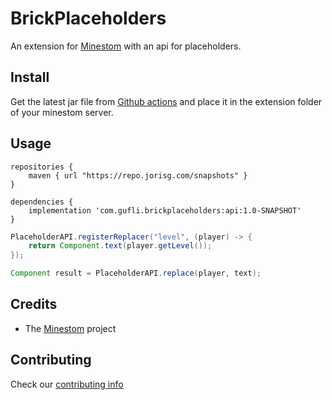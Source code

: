 # BrickPlaceholders

An extension for [Minestom](https://github.com/Minestom/Minestom) with an api for placeholders.

## Install

Get the latest jar file from [Github actions](https://github.com/MinestomBrick/BrickPermissions/actions) 
and place it in the extension folder of your minestom server.

## Usage

```
repositories {
    maven { url "https://repo.jorisg.com/snapshots" }
}

dependencies {
    implementation 'com.gufli.brickplaceholders:api:1.0-SNAPSHOT'
}
```

```java
PlaceholderAPI.registerReplacer("level", (player) -> {
    return Component.text(player.getLevel());
});

Component result = PlaceholderAPI.replace(player, text);
```

## Credits

* The [Minestom](https://github.com/Minestom/Minestom) project

## Contributing

Check our [contributing info](CONTRIBUTING.md)

